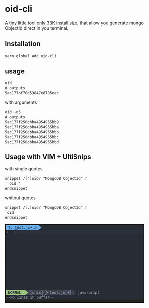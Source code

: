 # oid-cli

A tiny little tool [only 33K install size](https://packagephobia.now.sh/result?p=oid-cli), that allow you generate mongo ObjectId direct in you terminal.

## Installation
```console
yarn global add oid-cli
```

## usage
```console
oid
# outputs
5ac177bf70d53847e8785eac
```

with arguments
```console
oid -n5
# outputs
5ac177f250dbba4954955bb9
5ac177f250dbba4954955bba
5ac177f250dbba4954955bbb
5ac177f250dbba4954955bbc
5ac177f250dbba4954955bbd

```

## Usage with VIM + UltiSnips
with single quotes
```text
snippet /[']oid/ "MongoDB ObjectId" r
'`oid`'
endsnippet
```
whitout quotes
```text
snippet /[.]oid/ "MongoDB ObjectId" r
`oid`
endsnippet
```

![Demo VIM](./images/vim_demo.gif)
